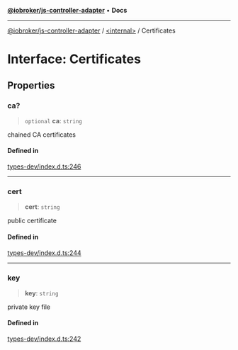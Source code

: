 [**@iobroker/js-controller-adapter**](../../README.md) • **Docs**

***

[@iobroker/js-controller-adapter](../../globals.md) / [\<internal\>](../README.md) / Certificates

# Interface: Certificates

## Properties

### ca?

> `optional` **ca**: `string`

chained CA certificates

#### Defined in

[types-dev/index.d.ts:246](https://github.com/ioBroker/ioBroker.js-controller/blob/51faba7cbec9601fb6a2f5142cb3a117e78ab588/packages/types-dev/index.d.ts#L246)

***

### cert

> **cert**: `string`

public certificate

#### Defined in

[types-dev/index.d.ts:244](https://github.com/ioBroker/ioBroker.js-controller/blob/51faba7cbec9601fb6a2f5142cb3a117e78ab588/packages/types-dev/index.d.ts#L244)

***

### key

> **key**: `string`

private key file

#### Defined in

[types-dev/index.d.ts:242](https://github.com/ioBroker/ioBroker.js-controller/blob/51faba7cbec9601fb6a2f5142cb3a117e78ab588/packages/types-dev/index.d.ts#L242)
